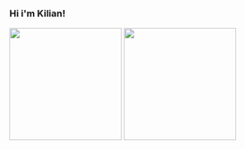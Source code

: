 ### Hi i'm Kilian!

<div>
  <img height="200em" src="https://github-readme-stats.vercel.app/api?username=kmmelcher&count_private=true&show_icons=true&theme=tokyonight" />
  <img height="200em" src="https://github-readme-stats.vercel.app/api/top-langs/?username=kmmelcher&theme=tokyonight" />
</div>


<!--
**kmmelcher/kmmelcher** is a ✨ _special_ ✨ repository because its `README.md` (this file) appears on your GitHub profile.

Here are some ideas to get you started:

- 🔭 I’m currently working on ...
- 🌱 I’m currently learning ...
- 👯 I’m looking to collaborate on ...
- 🤔 I’m looking for help with ...
- 💬 Ask me about ...
- 📫 How to reach me: ...
- 😄 Pronouns: ...
- ⚡ Fun fact: ...
-->

